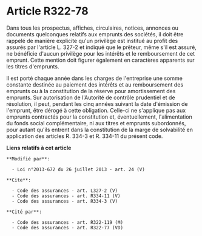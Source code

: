 # Article R322-78

Dans tous les prospectus, affiches, circulaires, notices, annonces ou documents quelconques relatifs aux emprunts des
sociétés, il doit être rappelé de manière explicite qu'un privilège est institué au profit des assurés par l'article L. 327-2
et indiqué que le prêteur, même s'il est assuré, ne bénéficie d'aucun privilège pour les intérêts et le remboursement de cet
emprunt. Cette mention doit figurer également en caractères apparents sur les titres d'emprunts. 

Il est porté chaque année dans les charges de l'entreprise une somme constante destinée au paiement des intérêts et au
remboursement des emprunts ou à la constitution de la réserve pour amortissement des emprunts. Sur autorisation de l'Autorité
de contrôle prudentiel et de résolution, il peut, pendant les cinq années suivant la date d'émission de l'emprunt, être
dérogé à cette obligation. Celle-ci ne s'applique pas aux emprunts contractés pour la constitution et, éventuellement,
l'alimentation du fonds social complémentaire, ni aux titres et emprunts subordonnés, pour autant qu'ils entrent dans la
constitution de la marge de solvabilité en application des articles R. 334-3 et R. 334-11 du présent code.

**Liens relatifs à cet article**

	**Modifié par**:

	  - Loi n°2013-672 du 26 juillet 2013 - art. 24 (V)

	**Cite**:

	  - Code des assurances - art. L327-2 (V)
	  - Code des assurances - art. R334-11 (V)
	  - Code des assurances - art. R334-3 (V)

	**Cité par**:

	  - Code des assurances - art. R322-119 (M)
	  - Code des assurances - art. R322-77 (VD)
